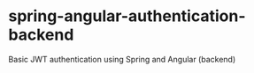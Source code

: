 # spring-angular-authentication-backend
Basic JWT authentication using Spring and Angular (backend)
